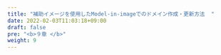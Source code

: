 ```yaml
---
title: "補助イメージを使用したModel-in-imageでのドメイン作成・更新方法	"
date: 2022-02-03T11:03:18+09:00
draft: false
pre: "<b>９章 </b>"
weight: 9
---
```


